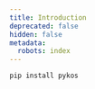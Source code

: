 ```yaml
---
title: Introduction
deprecated: false
hidden: false
metadata:
  robots: index
---
```

`pip install pykos`